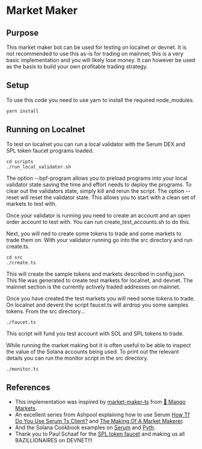 # Market Maker

## Purpose

This market maker bot can be used for testing on localnet or devnet. It is not recommended to use this as-is for trading on mainnet; this is a very basic implementation and you will likely lose money. It can however be used as the basis to build your own profitable trading strategy.


## Setup

To use this code you need to use yarn to install the required node_modules.

```shell
yarn install
```


## Running on Localnet

To test on localnet you can run a local validator with the Serum DEX and SPL token faucet programs loaded.

```shell
cd scripts
./run_local_validator.sh
```

The option --bpf-program allows you to preload programs into your local validator state saving the time and effort needs to deploy the programs. To clear out the validators state, simply kill and rerun the script. The option --reset will reset the validator state. This allows you to start with a clean set of markets to test with.

Once your validator is running you need to create an account and an open order account to test with. You can run create_test_accounts.sh to do this.

Next, you will ned to create some tokens to trade and some markets to trade them on. With your validator running go into the src directory and run create.ts.

```shell
cd src
./create.ts
```

This will create the sample tokens and markets described in config.json. This file was generated to create test markets for localnet, and devnet. The mainnet section is the currently actively traded addresses on mainnet.

Once you have created the test markets you will need some tokens to trade. On localnet and devent the script faucet.ts will airdrop you some samples tokens. From the src directory...

```shell
./faucet.ts
```

This script will fund you test account with SOL and SPL tokens to trade.

While running the market making bot it is often useful to be able to inspect the value of the Solana accounts being used. To print out the relevant details you can run the monitor script in the src directory.

```shell
./monitor.ts
```


## References

- This implementation was inspired by [market-maker-ts](https://github.com/blockworks-foundation/market-maker-ts/) from [🥭 Mango Markets](https://mango.markets/).
- An excellent series from Ashpool explaining how to use Serum [How Tf Do You Use Serum Ts Client?](https://ashpoolin.github.io/how-tf-do-you-use-serum-ts-client) and [The Making Of A Market Makerer](https://ashpoolin.github.io/the-making-of-a-market-makerer).
- And the Solana Cookbook examples on [Serum](https://solanacookbook.com/integrations/serum.html) and [Pyth](https://solanacookbook.com/integrations/pyth.html).
- Thank you to Paul Schaaf for the [SPL token faucet](https://github.com/paul-schaaf/spl-token-faucet) and making us all BAZILLIONAIRES on DEVNET!!!
